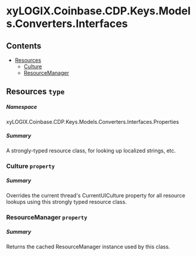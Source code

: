 <a name='assembly'></a>
# xyLOGIX.Coinbase.CDP.Keys.Models.Converters.Interfaces

## Contents

- [Resources](#T-xyLOGIX-Coinbase-CDP-Keys-Models-Converters-Interfaces-Properties-Resources 'xyLOGIX.Coinbase.CDP.Keys.Models.Converters.Interfaces.Properties.Resources')
  - [Culture](#P-xyLOGIX-Coinbase-CDP-Keys-Models-Converters-Interfaces-Properties-Resources-Culture 'xyLOGIX.Coinbase.CDP.Keys.Models.Converters.Interfaces.Properties.Resources.Culture')
  - [ResourceManager](#P-xyLOGIX-Coinbase-CDP-Keys-Models-Converters-Interfaces-Properties-Resources-ResourceManager 'xyLOGIX.Coinbase.CDP.Keys.Models.Converters.Interfaces.Properties.Resources.ResourceManager')

<a name='T-xyLOGIX-Coinbase-CDP-Keys-Models-Converters-Interfaces-Properties-Resources'></a>
## Resources `type`

##### Namespace

xyLOGIX.Coinbase.CDP.Keys.Models.Converters.Interfaces.Properties

##### Summary

A strongly-typed resource class, for looking up localized strings, etc.

<a name='P-xyLOGIX-Coinbase-CDP-Keys-Models-Converters-Interfaces-Properties-Resources-Culture'></a>
### Culture `property`

##### Summary

Overrides the current thread's CurrentUICulture property for all
  resource lookups using this strongly typed resource class.

<a name='P-xyLOGIX-Coinbase-CDP-Keys-Models-Converters-Interfaces-Properties-Resources-ResourceManager'></a>
### ResourceManager `property`

##### Summary

Returns the cached ResourceManager instance used by this class.
